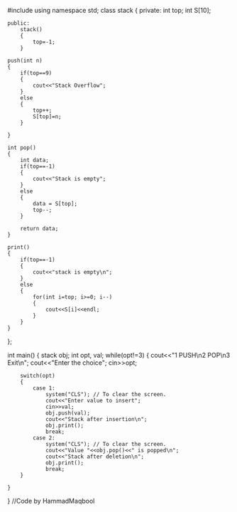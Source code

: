#include<iostream>
using namespace std;
class stack
{
	private:
		int top;
		int S[10];
		
	public:
		stack()
		{
			top=-1;
		}
	
	push(int n)
	{
		if(top==9)
		{
			cout<<"Stack Overflow";
		}
		else
		{
			top++;
			S[top]=n;
		}
		
	}
	
	int pop()
	{
		int data;
		if(top==-1)
		{
			cout<<"Stack is empty";
		}
		else
		{
			data = S[top];
			top--;	
		}
		
		return data;
	}
	
	print()
	{
		if(top==-1)
		{
			cout<<"stack is empty\n";
		}
		else
		{
			for(int i=top; i>=0; i--)
			{
				cout<<S[i]<<endl;
			}
		}
	}
};

int main()
{
	stack obj;
	int opt, val;
	while(opt!=3)
	{
		cout<<"1 PUSH\n2 POP\n3 Exit\n";
		cout<<"Enter the choice";
		cin>>opt;
		
		switch(opt)
		{
			case 1:
				system("CLS"); // To clear the screen.
				cout<<"Enter value to insert";
				cin>>val;
				obj.push(val);
				cout<<"Stack after insertion\n";
				obj.print();
				break;
			case 2:
				system("CLS"); // To clear the screen.
				cout<<"Value "<<obj.pop()<<" is popped\n";
				cout<<"Stack after deletion\n";
				obj.print();
				break;
		}
		
	}
}
//Code by HammadMaqbool
